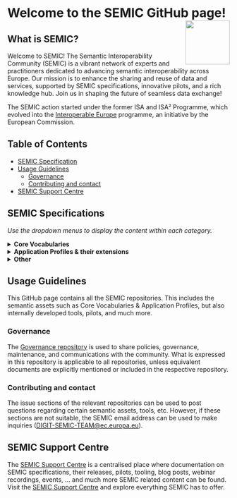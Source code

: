 # Welcome to the SEMIC GitHub page! <img align="right" src="https://github.com/PwC-Arthur/Tax/assets/145554476/66761b61-cda3-486d-a2cf-f66a36f1344d" width="100" height="100">


## What is SEMIC?  
Welcome to SEMIC! The Semantic Interoperability Community (SEMIC) is a vibrant network of experts and practitioners dedicated to advancing semantic interoperability across Europe. Our mission is to enhance the sharing and reuse of data and services, supported by SEMIC specifications, innovative pilots, and a rich knowledge hub. Join us in shaping the future of seamless data exchange!  

The SEMIC action started under the former ISA and ISA² Programme, which evolved into the [Interoperable Europe](https://joinup.ec.europa.eu/interoperable-europe) programme, an initiative by the European Commission.
  
## Table of Contents  
- [SEMIC Specification](#semic-specification)  
- [Usage Guidelines](#usage-guidelines)  
  - [Governance](#governance)
  - [Contributing and contact](#contributing)
- [SEMIC Support Centre](#ssc)

## <a name="semic-specification"></a> SEMIC Specifications
*Use the dropdown menus to display the content within each category.*
<details>      
  <summary><b>Core Vocabularies</b></summary>      
  <table>      
    <tr>      
      <th>Vocabularies</th>      
      <th>Description</th>      
    </tr>      
    <tr>  
      <td>  
        <p align="center">  
          <img src="https://github.com/PwC-Arthur/Tax/assets/145554476/52437670-31d8-4035-a446-083cbfbd320b" alt="Core Vocabulary Glossary" width="75" height="75">  
        </p>  
      </td>      
      <td> The <a href="https://github.com/SEMICeu/Consolidated-Core-Vocabularies">Core Vocabulary glossary</a> is the name space containing all the terms defined and used in the Core Vocabularies.</td>      
    </tr>  
    <tr>  
      <td>  
        <p align="center">  
          <img src="https://github.com/PwC-Arthur/Tax/assets/145554476/96bdca95-d2be-4beb-b816-d750e476a193" alt="Core Business Vocabulary" width="75" height="75">  
        </p>  
      </td>      
      <td> The <a href="https://github.com/SEMICeu/Core-Business-Vocabulary">Core Business Vocabulary (CBV)</a> is a simplified, reusable and extensible data model that captures the fundamental characteristics of a legal entity, e.g. the legal name, the activity, address, etc.</td>      
    </tr>  
    <tr>  
      <td>  
        <p align="center">  
          <img src="https://github.com/PwC-Arthur/Tax/assets/145554476/d59dc7ae-9414-4a6b-aae2-7af985104257" alt="Core Location Vocabulary" width="75" height="75">  
        </p>  
      </td>      
      <td> The <a href="https://github.com/SEMICeu/Core-Location-Vocabulary">Core Location Vocabulary (CLV)</a> is a simplified, reusable and extensible data model that captures the fundamental characteristics of a location, represented as an address, a geographic name, or a geometry.</td>      
    </tr>  
    <tr>  
      <td>  
        <p align="center">  
          <img src="https://github.com/PwC-Arthur/Tax/assets/145554476/64f1105a-429a-43b0-818f-eeb04577e3f9" alt="Core Person Vocabulary" width="75" height="75">  
        </p>  
      </td>      
      <td> The <a href="https://github.com/SEMICeu/Core-Person-Vocabulary">Core Person Vocabulary (CPV)</a>is a simplified, reusable and extensible data model that captures the fundamental characteristics of a person, e.g. their name, their gender, their date of birth, their address, etc.</td>      
    </tr>  
    <tr>  
      <td>  
        <p align="center">  
          <img src="https://github.com/PwC-Arthur/Tax/assets/145554476/4a8a30d2-9b6e-487f-83d4-b3c6a9012d9e" alt="Core Public Event Vocabulary" width="75" height="75">  
        </p>  
      </td>      
      <td> The <a href="https://github.com/SEMICeu/Core-Public-Event-Vocabulary">Core Public Event Vocabulary (CPEV)</a> is a simplified, reusable and extensible data model that captures the fundamental characteristics of a public event, e.g. the title, the date, the location, the organiser etc.</td>      
    </tr>  
    <tr>  
      <td>  
        <p align="center">  
          <img src="https://github.com/PwC-Arthur/Tax/assets/145554476/504c5611-9189-449e-bf77-f1db405e9c6e" alt="Core Public Organisation Vocabulary" width="75" height="75">  
        </p>  
      </td>      
      <td> The <a href="https://github.com/SEMICeu/CPOV">Core Public Organisation Vocabulary (CPOV)</a> provides a common data model for describing public organisations in the European Union.</td>      
    </tr>  
    <tr>  
      <td>  
        <p align="center">  
          <img src="https://github.com/PwC-Arthur/Tax/assets/145554476/810a1398-d05b-4d2e-b839-719e8c7a791d" alt="Core Criterion and Core Evidence Vocabulary" width="75" height="75">  
        </p>  
      </td>      
      <td> The <a href="https://github.com/SEMICeu/CCCEV">Core Criterion and Core Evidence Vocabulary (CCCEV)</a> is a simplified, reusable, and extensible data model that captures the fundamental characteristics of criterion and evidence, and is designed to support the exchange of information between organizations.</td>      
    </tr>      
  </table>      
</details>  

<details>    
  <summary><b>Application Profiles & their extensions</b></summary>    
  <table>    
    <tr>    
      <th>Application Profiles</th>    
      <th>Description</th>    
    </tr>    
    <tr>    
      <td>  
        <p align="center">  
          <img src="https://github.com/PwC-Arthur/Tax/assets/145554476/81bd2d31-5ad7-4ca9-96a7-c9814ad9cd1f" alt="Image" width="75" height="75">  
        </p>  
      </td>    
      <td>The <a href="https://github.com/SEMICeu/CPSV-AP">Core Public Service Vocabulary Application Profile (CPSV-AP)</a> is a reusable and common data set to describe European public services.</td>    
    </tr>    
    <tr>    
      <td>  
        <p align="center">  
          <img src="https://github.com/PwC-Arthur/Tax/assets/145554476/3617a601-6776-4e25-82ea-a50f1f21d354" alt="Image" width="75" height="75">  
        </p>  
      </td>    
      <td>The <a href="https://github.com/SEMICeu/DCAT-AP">Data Catalogue Vocabulary Application Profile (DCAT-AP)</a> is a specification for metadata records, enhancing semantic interoperability across European data portals. Based on W3C's DCAT, it supports standardised dataset descriptions, enabling efficient data exchange and reuse.</td>    
    </tr>    
    <tr>    
      <td>  
        <p align="center">  
          <img src="https://github.com/PwC-Arthur/Tax/assets/145554476/46da998f-888b-43f1-8fc3-958147b131c3" alt="Image" width="75" height="75">  
        </p>  
      </td>    
      <td><a href="https://github.com/SEMICeu/BRegDCAT-AP">BRegDCAT-AP</a> is an extension of DCAT-AP for describing base registries. It interconnects public services with base registries and their associated services.</td>    
    </tr>    
    <tr>    
      <td>  
        <p align="center">  
          <img src="https://github.com/PwC-Arthur/Tax/assets/145554476/bd7ed9e5-9f8a-4e1b-8952-602b58f03ff0" alt="Image" width="75" height="75">  
        </p>  
      </td>    
      <td><a href="https://github.com/SEMICeu/MLDCAT-AP">MLDCAT-AP</a> is an extension of DCAT-AP for describing machine learning models, together with their datasets, quality measured on the datasets and citing papers.</td>    
    </tr>    
    <tr>    
      <td>  
        <p align="center">  
          <img src="https://github.com/PwC-Arthur/Tax/assets/145554476/ece6d9b4-4155-48fa-ac91-d3aff03056ac" alt="Image" width="75" height="75">  
        </p>  
      </td>    
      <td><a href="https://github.com/SEMICeu/StatDCAT-AP">STATDCAT-AP</a> is an extension of DCAT-AP for describing statistical datasets.</td>    
    </tr>    
    <tr>    
      <td>  
        <p align="center">  
          <img src="https://github.com/PwC-Arthur/Tax/assets/145554476/02b82f89-9777-4cc4-a0c3-b9391cef4124" alt="Image" width="75" height="75">  
        </p>  
      </td>    
      <td><a href="https://github.com/SEMICeu/GeoDCAT-AP">GeoDCAT-AP</a> is an extension of DCAT-AP for describing geospatial datasets, dataset series and services.</td>    
    </tr>    
  </table>    
</details>    

<details>      
  <summary><b>Other</b></summary>      
  <table>      
    <tr>      
      <th>Other solutions</th>      
      <th>Description</th>      
    </tr>      
    <tr>    
      <td>  
        <p align="center">  
          <img src="https://github.com/PwC-Arthur/Tax/assets/145554476/0ec500b2-d852-4c81-80ec-25dba77661f8" alt="Linked Data Event Streams (LDES)" width="75" height="75">  
        </p>  
      </td>      
      <td><a href="https://github.com/SEMICeu/LinkedDataEventStreams">Linked Data Event Streams (LDES)</a> is a technical standard that applies linked data principles to data streams.</td>      
    </tr>      
    <tr>  
      <td>  
        <p align="center">  
          <img src="https://github.com/PwC-Arthur/Tax/assets/145554476/fb24744f-710a-4c49-acaa-6c00f3477e55" alt="DCAT-AP feeds" width="75" height="75">  
        </p>  
      </td>      
      <td>A <a href="https://github.com/SEMICeu/LDES-DCAT-AP-feeds">DCAT-AP Feed</a> is a Linked Data Event Stream with containing ActivityStream entities Create, Update and Delete, about the DCAT-AP entities in a catalog.</td>      
    </tr>      
    <tr>  
      <td>  
        <p align="center">  
          <img src="https://github.com/PwC-Arthur/Tax/assets/145554476/4f9982c9-39cb-46bd-96c3-5d5e87800bb2" alt="Asset Description Metadata Schema Vocabulary (ADMS)" width="75" height="75">  
        </p>  
      </td>      
      <td><a href="https://github.com/SEMICeu/ADMS">ADMS</a> is a vocabulary for describing interoperability assets, enhancing their discoverability for ICT developers by standardising metadata for easier exploration and access.</td>      
    </tr>      
    <tr>  
      <td>  
        <p align="center">  
          <img src="https://github.com/PwC-Arthur/Tax/assets/145554476/9b4bb12c-38ad-4515-b6e0-ee589a7a2620" alt="Asset Description Metadata Schema Application Profile (ADMS-AP)" width="75" height="75">  
        </p>  
      </td>      
      <td><a href="https://github.com/SEMICeu/ADMS-AP">ADMS-AP</a> extends the use of ADMS for the description of other types of interoperability solutions, meaning solutions covering the political, legal, organisational and technical interoperability layers.</td>      
    </tr>  
    <tr>  
      <td>  
        <p align="center">  
          <img src="https://github.com/PwC-Arthur/Tax/assets/145554476/665e9ca2-adba-490a-b47b-8c024d1f0bc6" alt="SDG-search-service-model" width="75" height="75">  
        </p>  
      </td>      
      <td>The <a href="https://github.com/SEMICeu/SDG-search-service-model">SDG Search Service model</a> enables competent authorities to use common metadata to structure their public services, independently from the level of granularity or complexity of these services.</td>      
    </tr>  
    <tr>  
      <td>  
        <p align="center">  
          <img src="https://github.com/PwC-Arthur/Tax/assets/145554476/cccb0134-9871-4de0-bb29-230a56a6256d" alt="Short Term Rentals Application Profile (STR-AP)" width="75" height="75">  
        </p>  
      </td>      
      <td><a href="https://github.com/SEMICeu/STR-AP">STR-AP</a> is an Application Profile for harmonising and streamlining the framework for data generation and data sharing on short-term accommodation rental services across the EU.</td>      
    </tr>      
  </table>      
</details>  

## <a name="usage-guidelines"></a> Usage Guidelines  
This GitHub page contains all the SEMIC repositories. This includes the semantic assets such as Core Vocabularies & Application Profiles, but also internally developed tools, pilots, and much more.  
  
### <a name="governance"></a> Governance  
The [Governance repository](https://github.com/SEMICeu/Governance) is used to share policies, governance, maintenance, and communications with the community. What is expressed in this repository is applicable to all repositories, unless equivalent documents are explicitly mentioned or included in the respective repository.  
  
### <a name="contributing"></a> Contributing and contact  
The issue sections of the relevant repositories can be used to post questions regarding certain semantic assets, tools, etc. However, if these sections are not suitable, the SEMIC email address can be used to make inquiries ([DIGIT-SEMIC-TEAM@ec.europa.eu](mailto:DIGIT-SEMIC-TEAM@ec.europa.eu)).  

## <a name="ssc"></a> SEMIC Support Centre
The [SEMIC Support Centre](https://joinup.ec.europa.eu/collection/semic-support-centre/event/fourth-working-group-webinar-revision-geodcat-ap) is a centralised place where documentation on SEMIC specifications, their releases, pilots, tooling, blog posts, webinar recordings, events, … and much more SEMIC related content can be found. Visit the [SEMIC Support Centre](https://joinup.ec.europa.eu/collection/semic-support-centre/event/fourth-working-group-webinar-revision-geodcat-ap) and explore everything SEMIC has to offer.
